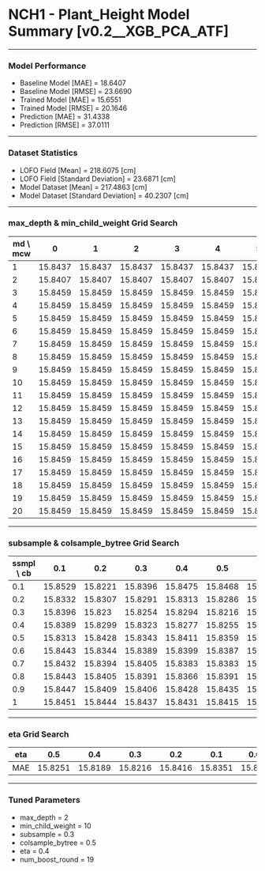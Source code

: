 # NCH1 - Plant_Height Model Summary [v0.2__XGB_PCA_ATF]

***

### Model Performance

- Baseline Model [MAE] = 18.6407
- Baseline Model [RMSE] = 23.6690
- Trained Model [MAE] = 15.6551
- Trained Model [RMSE] = 20.1646
- Prediction [MAE] = 31.4338
- Prediction [RMSE] = 37.0111
***

### Dataset Statistics

- LOFO Field [Mean] = 218.6075 [cm]
- LOFO Field [Standard Deviation] = 23.6871 [cm]
- Model Dataset [Mean] = 217.4863 [cm]
- Model Dataset [Standard Deviation] = 40.2307 [cm]
***

### max_depth & min_child_weight Grid Search

|   md \ mcw |       0 |       1 |       2 |       3 |       4 |       5 |       6 |       7 |       8 |       9 |      10 |      11 |      12 |      13 |      14 |      15 |      16 |      17 |      18 |      19 |      20 |
|------------|---------|---------|---------|---------|---------|---------|---------|---------|---------|---------|---------|---------|---------|---------|---------|---------|---------|---------|---------|---------|---------|
|          1 | 15.8437 | 15.8437 | 15.8437 | 15.8437 | 15.8437 | 15.8437 | 15.8437 | 15.8437 | 15.8437 | 15.8437 | 15.8437 | 15.8437 | 15.8437 | 15.8437 | 15.8437 | 15.8437 | 15.8437 | 15.8437 | 15.8437 | 15.8437 | 15.8437 |
|          2 | 15.8407 | 15.8407 | 15.8407 | 15.8407 | 15.8407 | 15.8407 | 15.8407 | 15.8407 | 15.8407 | 15.8407 | 15.8407 | 15.8407 | 15.8407 | 15.8407 | 15.8407 | 15.8407 | 15.8407 | 15.8407 | 15.8407 | 15.8407 | 15.8407 |
|          3 | 15.8459 | 15.8459 | 15.8459 | 15.8459 | 15.8459 | 15.8459 | 15.8459 | 15.8459 | 15.8459 | 15.8459 | 15.8459 | 15.8459 | 15.8459 | 15.8459 | 15.8459 | 15.8459 | 15.8459 | 15.8459 | 15.8459 | 15.8459 | 15.8459 |
|          4 | 15.8459 | 15.8459 | 15.8459 | 15.8459 | 15.8459 | 15.8459 | 15.8459 | 15.8459 | 15.8459 | 15.8459 | 15.8459 | 15.8459 | 15.8459 | 15.8459 | 15.8459 | 15.8459 | 15.8459 | 15.8459 | 15.8459 | 15.8459 | 15.8459 |
|          5 | 15.8459 | 15.8459 | 15.8459 | 15.8459 | 15.8459 | 15.8459 | 15.8459 | 15.8459 | 15.8459 | 15.8459 | 15.8459 | 15.8459 | 15.8459 | 15.8459 | 15.8459 | 15.8459 | 15.8459 | 15.8459 | 15.8459 | 15.8459 | 15.8459 |
|          6 | 15.8459 | 15.8459 | 15.8459 | 15.8459 | 15.8459 | 15.8459 | 15.8459 | 15.8459 | 15.8459 | 15.8459 | 15.8459 | 15.8459 | 15.8459 | 15.8459 | 15.8459 | 15.8459 | 15.8459 | 15.8459 | 15.8459 | 15.8459 | 15.8459 |
|          7 | 15.8459 | 15.8459 | 15.8459 | 15.8459 | 15.8459 | 15.8459 | 15.8459 | 15.8459 | 15.8459 | 15.8459 | 15.8459 | 15.8459 | 15.8459 | 15.8459 | 15.8459 | 15.8459 | 15.8459 | 15.8459 | 15.8459 | 15.8459 | 15.8459 |
|          8 | 15.8459 | 15.8459 | 15.8459 | 15.8459 | 15.8459 | 15.8459 | 15.8459 | 15.8459 | 15.8459 | 15.8459 | 15.8459 | 15.8459 | 15.8459 | 15.8459 | 15.8459 | 15.8459 | 15.8459 | 15.8459 | 15.8459 | 15.8459 | 15.8459 |
|          9 | 15.8459 | 15.8459 | 15.8459 | 15.8459 | 15.8459 | 15.8459 | 15.8459 | 15.8459 | 15.8459 | 15.8459 | 15.8459 | 15.8459 | 15.8459 | 15.8459 | 15.8459 | 15.8459 | 15.8459 | 15.8459 | 15.8459 | 15.8459 | 15.8459 |
|         10 | 15.8459 | 15.8459 | 15.8459 | 15.8459 | 15.8459 | 15.8459 | 15.8459 | 15.8459 | 15.8459 | 15.8459 | 15.8459 | 15.8459 | 15.8459 | 15.8459 | 15.8459 | 15.8459 | 15.8459 | 15.8459 | 15.8459 | 15.8459 | 15.8459 |
|         11 | 15.8459 | 15.8459 | 15.8459 | 15.8459 | 15.8459 | 15.8459 | 15.8459 | 15.8459 | 15.8459 | 15.8459 | 15.8459 | 15.8459 | 15.8459 | 15.8459 | 15.8459 | 15.8459 | 15.8459 | 15.8459 | 15.8459 | 15.8459 | 15.8459 |
|         12 | 15.8459 | 15.8459 | 15.8459 | 15.8459 | 15.8459 | 15.8459 | 15.8459 | 15.8459 | 15.8459 | 15.8459 | 15.8459 | 15.8459 | 15.8459 | 15.8459 | 15.8459 | 15.8459 | 15.8459 | 15.8459 | 15.8459 | 15.8459 | 15.8459 |
|         13 | 15.8459 | 15.8459 | 15.8459 | 15.8459 | 15.8459 | 15.8459 | 15.8459 | 15.8459 | 15.8459 | 15.8459 | 15.8459 | 15.8459 | 15.8459 | 15.8459 | 15.8459 | 15.8459 | 15.8459 | 15.8459 | 15.8459 | 15.8459 | 15.8459 |
|         14 | 15.8459 | 15.8459 | 15.8459 | 15.8459 | 15.8459 | 15.8459 | 15.8459 | 15.8459 | 15.8459 | 15.8459 | 15.8459 | 15.8459 | 15.8459 | 15.8459 | 15.8459 | 15.8459 | 15.8459 | 15.8459 | 15.8459 | 15.8459 | 15.8459 |
|         15 | 15.8459 | 15.8459 | 15.8459 | 15.8459 | 15.8459 | 15.8459 | 15.8459 | 15.8459 | 15.8459 | 15.8459 | 15.8459 | 15.8459 | 15.8459 | 15.8459 | 15.8459 | 15.8459 | 15.8459 | 15.8459 | 15.8459 | 15.8459 | 15.8459 |
|         16 | 15.8459 | 15.8459 | 15.8459 | 15.8459 | 15.8459 | 15.8459 | 15.8459 | 15.8459 | 15.8459 | 15.8459 | 15.8459 | 15.8459 | 15.8459 | 15.8459 | 15.8459 | 15.8459 | 15.8459 | 15.8459 | 15.8459 | 15.8459 | 15.8459 |
|         17 | 15.8459 | 15.8459 | 15.8459 | 15.8459 | 15.8459 | 15.8459 | 15.8459 | 15.8459 | 15.8459 | 15.8459 | 15.8459 | 15.8459 | 15.8459 | 15.8459 | 15.8459 | 15.8459 | 15.8459 | 15.8459 | 15.8459 | 15.8459 | 15.8459 |
|         18 | 15.8459 | 15.8459 | 15.8459 | 15.8459 | 15.8459 | 15.8459 | 15.8459 | 15.8459 | 15.8459 | 15.8459 | 15.8459 | 15.8459 | 15.8459 | 15.8459 | 15.8459 | 15.8459 | 15.8459 | 15.8459 | 15.8459 | 15.8459 | 15.8459 |
|         19 | 15.8459 | 15.8459 | 15.8459 | 15.8459 | 15.8459 | 15.8459 | 15.8459 | 15.8459 | 15.8459 | 15.8459 | 15.8459 | 15.8459 | 15.8459 | 15.8459 | 15.8459 | 15.8459 | 15.8459 | 15.8459 | 15.8459 | 15.8459 | 15.8459 |
|         20 | 15.8459 | 15.8459 | 15.8459 | 15.8459 | 15.8459 | 15.8459 | 15.8459 | 15.8459 | 15.8459 | 15.8459 | 15.8459 | 15.8459 | 15.8459 | 15.8459 | 15.8459 | 15.8459 | 15.8459 | 15.8459 | 15.8459 | 15.8459 | 15.8459 |

***

### subsample & colsample_bytree Grid Search

|   ssmpl \ cb |     0.1 |     0.2 |     0.3 |     0.4 |     0.5 |     0.6 |     0.7 |     0.8 |     0.9 |     1.0 |
|--------------|---------|---------|---------|---------|---------|---------|---------|---------|---------|---------|
|          0.1 | 15.8529 | 15.8221 | 15.8396 | 15.8475 | 15.8468 | 15.8585 | 15.8454 | 15.8491 | 15.8463 | 15.8332 |
|          0.2 | 15.8332 | 15.8307 | 15.8291 | 15.8313 | 15.8286 | 15.8353 | 15.8263 | 15.8342 | 15.8377 | 15.832  |
|          0.3 | 15.8396 | 15.823  | 15.8254 | 15.8294 | 15.8216 | 15.8304 | 15.837  | 15.8277 | 15.8293 | 15.8345 |
|          0.4 | 15.8389 | 15.8299 | 15.8323 | 15.8277 | 15.8255 | 15.8252 | 15.8285 | 15.8312 | 15.8294 | 15.8305 |
|          0.5 | 15.8313 | 15.8428 | 15.8343 | 15.8411 | 15.8359 | 15.8414 | 15.8468 | 15.8413 | 15.8408 | 15.8411 |
|          0.6 | 15.8443 | 15.8344 | 15.8389 | 15.8399 | 15.8387 | 15.8378 | 15.8398 | 15.8379 | 15.8369 | 15.8404 |
|          0.7 | 15.8432 | 15.8394 | 15.8405 | 15.8383 | 15.8383 | 15.8396 | 15.8424 | 15.8389 | 15.8396 | 15.84   |
|          0.8 | 15.8443 | 15.8405 | 15.8391 | 15.8366 | 15.8391 | 15.8407 | 15.8395 | 15.8406 | 15.8379 | 15.8371 |
|          0.9 | 15.8447 | 15.8409 | 15.8406 | 15.8428 | 15.8435 | 15.8404 | 15.8418 | 15.8421 | 15.843  | 15.8415 |
|          1   | 15.8451 | 15.8444 | 15.8437 | 15.8431 | 15.8415 | 15.8439 | 15.8425 | 15.8411 | 15.8443 | 15.8407 |

***

### eta Grid Search

| eta   |     0.5 |     0.4 |     0.3 |     0.2 |     0.1 |    0.01 |   0.001 |
|-------|---------|---------|---------|---------|---------|---------|---------|
| MAE   | 15.8251 | 15.8189 | 15.8216 | 15.8416 | 15.8351 | 15.8435 | 80.1128 |

***

### Tuned Parameters

- max_depth = 2
- min_child_weight = 10
- subsample = 0.3
- colsample_bytree = 0.5
- eta = 0.4
- num_boost_round = 19
